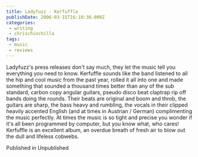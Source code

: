 ```yaml
---
title: Ladyfuzz - Kerfuffle
publishDate: 2006-03-15T16:10:36.000Z
categories:
 - writing
 - chrischinchilla
tags:
 - music 
 - reviews
---
```


Ladyfuzz's press releases don't say much, they let the music tell you everything you need to know. Kerfuffle sounds like the band listened to all the hip and cool music from the past year, rolled it all into one and made something that sounded a thousand times better than any of the sub standard, carbon copy angular guitars, pseudo disco beat claptrap rip off bands doing the rounds. Their beats are original and boom and throb, the guitars are sharp, the bass heavy and rumbling, the vocals in their clipped heavily accented English (and at times in Austrian / German) complimenting the music perfectly. At times the music is so tight and precise you wonder if it's all been programmed by computer, but you know what, who cares! Kerfuffle is an excellent album, an overdue breath of fresh air to blow out the dull and lifeless cobwebs.

Published in Unpublished
